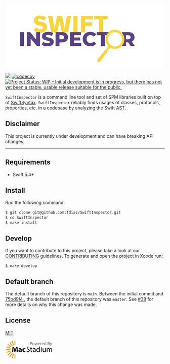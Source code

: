 ![swiftinspector](img/swiftinspector.png)

![](https://github.com/fdiaz/SwiftInspector/workflows/macOS/badge.svg) 
[![codecov](https://codecov.io/gh/fdiaz/SwiftInspector/branch/main/graph/badge.svg)](https://codecov.io/gh/fdiaz/SwiftInspector)
[![Project Status: WIP – Initial development is in progress, but there has not yet been a stable, usable release suitable for the public.](https://www.repostatus.org/badges/latest/wip.svg)](https://www.repostatus.org/#wip)

`SwiftInspector` is a command line tool and set of SPM libraries built on top of [SwiftSyntax](https://github.com/apple/swift-syntax). `SwiftInspector` reliably finds usages of classes, protocols, properties, etc. in a codebase by analyzing the Swift [AST](https://en.wikipedia.org/wiki/Abstract_syntax_tree).

## Disclaimer

This project is currently under development and can have breaking API changes.

---

## Requirements

- Swift 5.4+

## Install

Run the following command:

```
$ git clone git@github.com:fdiaz/SwiftInspector.git
$ cd SwiftInspector
$ make install
```

## Develop

If you want to contribute to this project, please take a look at our [CONTRIBUTING](CONTRIBUTING.md) guidelines. To generate and open the project in Xcode run:

```
$ make develop
```

## Default branch
The default branch of this repository is `main`. Between the initial commit and [75bd9f4
](https://github.com/fdiaz/SwiftInspector/commit/75bd9f440d72ade9abd1e1d8e9d118e8bb8701a0), the default branch of this repository was `master`. See [#38](https://github.com/fdiaz/SwiftInspector/issues/38) for more details on why this change was made.

## License

[MIT](LICENSE)

![Powered by MacStadium](img/macstadium.png)
